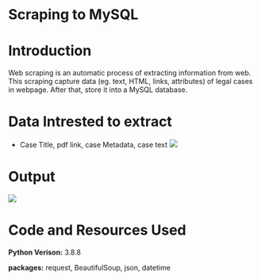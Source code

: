 # Scraping to MySQL

# Introduction
Web scraping is an automatic process of extracting information from web. This scraping capture data (eg. text, HTML, links, attributes) of legal cases in webpage. After that, store it into a MySQL database.

# Data Intrested to extract
- Case Title, pdf link, case Metadata, case text
![](https://i.imgur.com/tIYtaYr.png)

# Output
![](https://i.imgur.com/bsh0G7y.png)

# Code and Resources Used
**Python Verison:** 3.8.8

**packages:** request, BeautifulSoup, json, datetime
